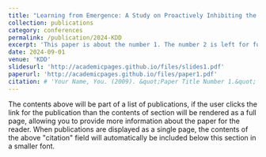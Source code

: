 ```yaml
---
title: "Learning from Emergence: A Study on Proactively Inhibiting the Monosemantic Neurons of Artificial Neural Networks"
collection: publications
category: conferences
permalink: /publication/2024-KDD
excerpt: 'This paper is about the number 1. The number 2 is left for future work.'
date: 2024-09-01
venue: 'KDD'
slidesurl: 'http://academicpages.github.io/files/slides1.pdf'
paperurl: 'http://academicpages.github.io/files/paper1.pdf'
citation: # 'Your Name, You. (2009). &quot;Paper Title Number 1.&quot; <i>Journal 1</i>. 1(1).'
---
```


The contents above will be part of a list of publications, if the user clicks the link for the publication than the contents of section will be rendered as a full page, allowing you to provide more information about the paper for the reader. When publications are displayed as a single page, the contents of the above "citation" field will automatically be included below this section in a smaller font.